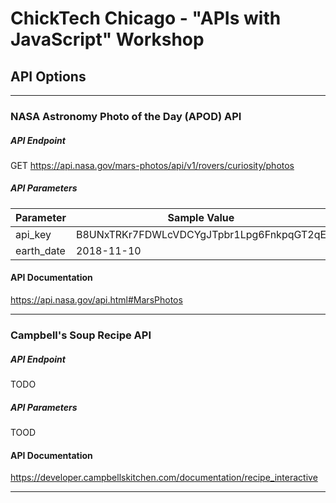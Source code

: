 # ChickTech Chicago - "APIs with JavaScript" Workshop 

## API Options

---

### NASA Astronomy Photo of the Day (APOD) API
##### API Endpoint
GET https://api.nasa.gov/mars-photos/api/v1/rovers/curiosity/photos
##### API Parameters 
Parameter | Sample Value | Optional
--- | --- | ---
api_key | B8UNxTRKr7FDWLcVDCYgJTpbr1Lpg6FnkpqGT2qE | required 
earth_date | 2018-11-10 | optional 
#### API Documentation
https://api.nasa.gov/api.html#MarsPhotos

---

### Campbell's Soup Recipe API 
##### API Endpoint
TODO
##### API Parameters 
TOOD
#### API Documentation
https://developer.campbellskitchen.com/documentation/recipe_interactive

---
